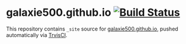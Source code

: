 # galaxie500.github.io [![Build Status](https://travis-ci.com/galaxie500/blog.svg?branch=master)](https://travis-ci.com/galaxie500/blog)
This repository contains ``_site`` source for [galaxie500.github.io](galaxie500.github.io), pushed automatically via [TrvisCI](https://travis-ci.com/galaxie500).
